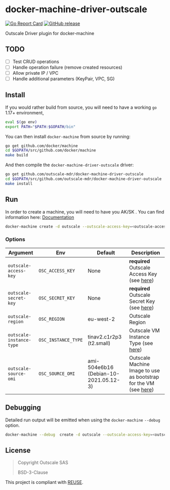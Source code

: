 # docker-machine-driver-outscale

[![Go Report Card](https://goreportcard.com/badge/github.com/outscale-mdr/docker-machine-driver-outscale)](https://goreportcard.com/report/github.com/outscale-mdr/docker-machine-driver-outscale)
[![GitHub release](https://img.shields.io/github/release/outscale-mdr/docker-machine-driver-outscale.svg)](https://github.com/outscale-mdr/docker-machine-driver-outscale/releases/)

Outscale Driver plugin for docker-machine

## TODO
- [ ] Test CRUD operations
- [ ] Handle operation failure (remove created resources)
- [ ] Allow private IP / VPC
- [ ] Handle additional parameters (KeyPair, VPC, SG)

## Install
If you would rather build from source, you will need to have a working `go` 1.17+ environment,

```bash
eval $(go env)
export PATH="$PATH:$GOPATH/bin"
```

You can then install `docker-machine` from source by running:

```bash
go get github.com/docker/machine
cd $GOPATH/src/github.com/docker/machine
make build
```

And then compile the `docker-machine-driver-outscale` driver:

```bash
go get github.com/outscale-mdr/docker-machine-driver-outscale
cd $GOPATH/src/github.com/outscale-mdr/docker-machine-driver-outscale
make install
```

## Run
In order to create a machine, you will need to have you AK/SK . You can find information here: [Documentation](https://docs.outscale.com/en/userguide/Getting-Information-About-Your-Access-Keys.html)

```bash
docker-machine create -d outscale --outscale-access-key=<outscale-access-key>  --outscale-secret-key=<outscale-secret-key> --outscale-region=<outscale-region> outscale
```

### Options
| Argument | Env | Default | Description
| --- | --- | --- | ---
| `outscale-access-key` | `OSC_ACCESS_KEY` | None | **required** Outscale Access Key (see [here](https://docs.outscale.com/en/userguide/Getting-Information-About-Your-Access-Keys.html))
| `outscale-secret-key` | `OSC_SECRET_KEY` | None | **required** Outscale Secret Key (see [here](https://docs.outscale.com/en/userguide/Getting-Information-About-Your-Access-Keys.html))
| `outscale-region` | `OSC_REGION` | eu-west-2 | Outscale Region
| `outscale-instance-type` | `OSC_INSTANCE_TYPE` | tinav2.c1r2p3 (t2.small) | Outscale VM Instance Type (see [here](https://docs.outscale.com/en/userguide/Instance-Types.html))
| `outscale-source-omi`    | `OSC_SOURCE_OMI`    | ami-504e6b16 (Debian-10-2021.05.12-3) | Outscale Machine Image to use as bootstrap for the VM (see [here](https://docs.outscale.com/en/userguide/Official-OMIs-Reference.html#_supported_official_images)) |


## Debugging
Detailed run output will be emitted when using  the `docker-machine` `--debug` option.

```bash
docker-machine --debug  create -d outscale --outscale-access-key=<outscale-access-key>  --outscale-secret-key=<outscale-secret-key> --outscale-region=<outscale-region> outscale
```

## License

> Copyright Outscale SAS
>
> BSD-3-Clause

This project is compliant with [REUSE](https://reuse.software/).